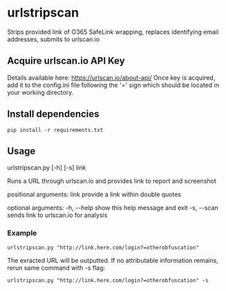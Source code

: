 # urlstripscan
Strips provided link of O365 SafeLink wrapping, replaces identifying email addresses, submits to urlscan.io

## Acquire urlscan.io API Key
Details available here: https://urlscan.io/about-api/
Once key is acquired, add it to the config.ini file following the '=' sign which should be located in your working directory. 

## Install dependencies
    pip install -r requirements.txt

## Usage
urlstripscan.py [-h] [-s] link

Runs a URL through urlscan.io and provides link to report and screenshot

positional arguments:
  link        provide a link within double quotes

optional arguments:
  -h, --help  show this help message and exit
  -s, --scan  sends link to urlscan.io for analysis
  
### Example
    urlstripscan.py "http://link.here.com/login?=otherobfuscation"

The exracted URL will be outputted. If no attributable information remains, rerun same command with -s flag:

    urlstripscan.py "http://link.here.com/login?=otherobfuscation" -s


